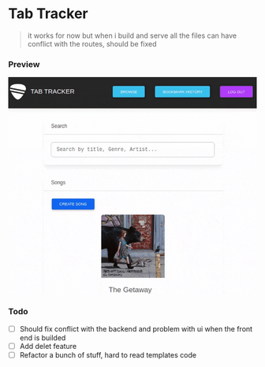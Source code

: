 # Tab Tracker

>it works for now but when i build and serve all the files can have conflict with the routes, should be fixed



### Preview

![alt text](https://github.com/fabricio3g/tab-tracker/blob/main/preview/preview.gif?raw=true)




### Todo
- [ ] Should fix conflict with the backend and problem with ui when the front end is builded  
- [ ] Add delet feature
- [ ] Refactor a bunch of stuff, hard to read templates code
